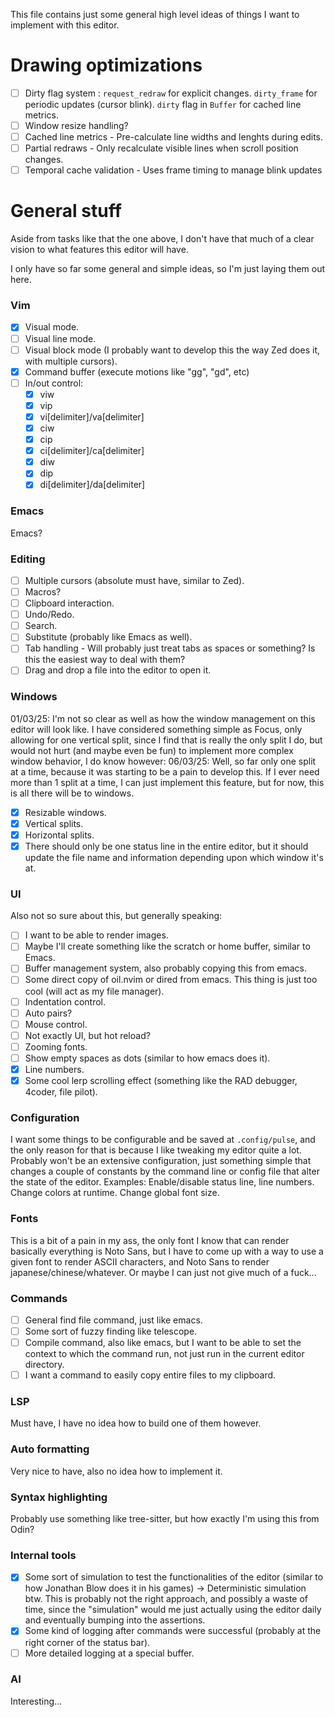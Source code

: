 This file contains just some general high level ideas of things I want to implement with this editor.

# Drawing optimizations
- [ ] Dirty flag system :
    `request_redraw` for explicit changes.
    `dirty_frame` for periodic updates (cursor blink).
    `dirty` flag in `Buffer` for cached line metrics.
- [ ] Window resize handling?
- [ ] Cached line metrics - Pre-calculate line widths and lenghts during edits.
- [ ] Partial redraws - Only recalculate visible lines when scroll position changes.
- [ ] Temporal cache validation - Uses frame timing to manage blink updates

# General stuff
Aside from tasks like that the one above, I don't have that much of a clear vision to what features this editor will have.

I only have so far some general and simple ideas, so I'm just laying them out here.

### Vim
- [x] Visual mode.
- [ ] Visual line mode.
- [ ] Visual block mode (I probably want to develop this the way Zed does it, with multiple cursors).
- [x] Command buffer (execute motions like "gg", "gd", etc)
- [ ] In/out control: 
    - [x] viw
    - [x] vip 
    - [x] vi[delimiter]/va[delimiter]
    - [x] ciw
    - [x] cip
    - [x] ci[delimiter]/ca[delimiter]
    - [x] diw
    - [x] dip
    - [x] di[delimiter]/da[delimiter]

### Emacs
Emacs?

### Editing
- [ ] Multiple cursors (absolute must have, similar to Zed).
- [ ] Macros?
- [ ] Clipboard interaction.
- [ ] Undo/Redo.
- [ ] Search.
- [ ] Substitute (probably like Emacs as well).
- [ ] Tab handling - Will probably just treat tabs as spaces or something? Is this the easiest way to deal with them?
- [ ] Drag and drop a file into the editor to open it.

### Windows
01/03/25: I'm not so clear as well as how the window management on this editor will look like. I have considered something simple as Focus, only allowing for one vertical split, since I find that is really the only split I do, but would not hurt (and maybe even be fun) to implement more complex window behavior, I do know however:
06/03/25: Well, so far only one split at a time, because it was starting to be a pain to develop this. If I ever need more than 1 split at a time, I can just implement this feature, but for now, this is all there will be to windows.
- [x] Resizable windows.
- [x] Vertical splits.
- [x] Horizontal splits.
- [x] There should only be one status line in the entire editor, but it should update the file name and information depending upon which window it's at.

### UI
Also not so sure about this, but generally speaking:
- [ ] I want to be able to render images.
- [ ] Maybe I'll create something like the scratch or home buffer, similar to Emacs.
- [ ] Buffer management system, also probably copying this from emacs.
- [ ] Some direct copy of oil.nvim or dired from emacs. This thing is just too cool (will act as my file manager).
- [ ] Indentation control.
- [ ] Auto pairs?
- [ ] Mouse control.
- [ ] Not exactly UI, but hot reload?
- [ ] Zooming fonts.
- [ ] Show empty spaces as dots (similar to how emacs does it).
- [x] Line numbers.
- [x] Some cool lerp scrolling effect (something like the RAD debugger, 4coder, file pilot).

### Configuration
I want some things to be configurable and be saved at `.config/pulse`, and the only reason for that is because I like tweaking my editor quite a lot.
Probably won't be an extensive configuration, just something simple that changes a couple of constants by the command line or config file that alter the state of the editor.
Examples: Enable/disable status line, line numbers. Change colors at runtime. Change global font size.

### Fonts
This is a bit of a pain in my ass, the only font I know that can render basically everything is Noto Sans, but I have to come up with a way to use a given font to render ASCII characters, and Noto Sans to render japanese/chinese/whatever. Or maybe I can just not give much of a fuck...

### Commands
- [ ] General find file command, just like emacs.
- [ ] Some sort of fuzzy finding like telescope.
- [ ] Compile command, also like emacs, but I want to be able to set the context to which the command run, not just run in the current editor directory.
- [ ] I want a command to easily copy entire files to my clipboard.

### LSP
Must have, I have no idea how to build one of them however.

### Auto formatting
Very nice to have, also no idea how to implement it.

### Syntax highlighting
Probably use something like tree-sitter, but how exactly I'm using this from Odin?

### Internal tools
- [x] Some sort of simulation to test the functionalities of the editor (similar to how Jonathan Blow does it in his games) -> Deterministic simulation btw.
    This is probably not the right approach, and possibly a waste of time, since the "simulation" would me just actually using the editor daily and eventually bumping into the assertions.
- [x] Some kind of logging after commands were successful (probably at the right corner of the status bar).
- [ ] More detailed logging at a special buffer.

### AI
Interesting...

